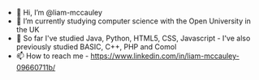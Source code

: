 - 👋 Hi, I’m @liam-mccauley
- 🌱 I’m currently studying computer science with the Open University in the UK
- 💞️ So far I've studied Java, Python, HTML5, CSS, Javascript - I've also previously studied BASIC, C++, PHP and Comol
- 📫 How to reach me - https://www.linkedin.com/in/liam-mccauley-09660711b/

<!---
liam-mccauley/liam-mccauley is a ✨ special ✨ repository because its `README.md` (this file) appears on your GitHub profile.
You can click the Preview link to take a look at your changes.
--->
